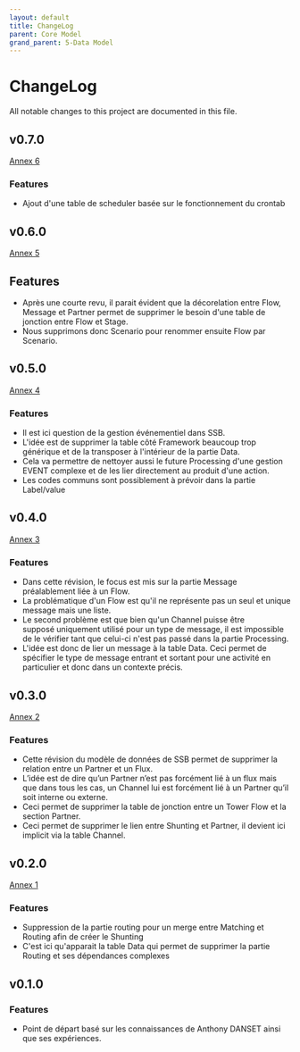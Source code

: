 ```yaml
---
layout: default
title: ChangeLog
parent: Core Model
grand_parent: 5-Data Model
---
```


# ChangeLog

All notable changes to this project are documented in this file.

## v0.7.0
[Annex 6](../../assets/img/data-model/archives/DataModel-v0.7.0.png)

### Features

- Ajout d'une table de scheduler basée sur le fonctionnement du crontab

## v0.6.0
[Annex 5](../../assets/img/data-model/archives/DataModel-v0.6.0.png)

## Features

- Après une courte revu, il parait évident que la décorelation entre Flow, Message et Partner permet de supprimer le besoin d'une table de jonction entre Flow et Stage.
- Nous supprimons donc Scenario pour renommer ensuite Flow par Scenario.

## v0.5.0
[Annex 4](../../assets/img/data-model/archives/DataModel-v0.5.0.png)

### Features

- Il est ici question de la gestion événementiel dans SSB.
- L'idée est de supprimer la table côté Framework beaucoup trop générique et de la transposer à l'intérieur de la partie Data.
- Cela va permettre de nettoyer aussi le future Processing d'une gestion EVENT complexe et de les lier directement au produit d'une action.
- Les codes communs sont possiblement à prévoir dans la partie Label/value

## v0.4.0
[Annex 3](../../assets/img/data-model/archives/DataModel-v0.4.0.png)

### Features

- Dans cette révision, le focus est mis sur la partie Message préalablement liée à un Flow.
- La problématique d'un Flow est qu'il ne représente pas un seul et unique message mais une liste.
- Le second problème est que bien qu'un Channel puisse être supposé uniquement utilisé pour un type de message, il est impossible de le vérifier tant que celui-ci n'est pas passé dans la partie Processing.
- L'idée est donc de lier un message à la table Data. Ceci permet de spécifier le type de message entrant et sortant pour une activité en particulier et donc dans un contexte précis.

## v0.3.0
[Annex 2](../../assets/img/data-model/archives/DataModel-v0.3.0.png)

### Features

- Cette révision du modèle de données de SSB permet de supprimer la relation entre un Partner et un Flux.
- L’idée est de dire qu’un Partner n’est pas forcément lié à un flux mais que dans tous les cas, un Channel lui est forcément lié à un Partner qu’il soit interne ou externe.
- Ceci permet de supprimer la table de jonction entre un Tower Flow et la section Partner.
- Ceci permet de supprimer le lien entre Shunting et Partner, il devient ici implicit via la table Channel.

## v0.2.0
[Annex 1](../../assets/img/data-model/archives/DataModel-v0.2.0.png)

### Features
- Suppression de la partie routing pour un merge entre Matching et Routing afin de créer le Shunting
- C'est ici qu'apparait la table Data qui permet de supprimer la partie Routing et ses dépendances complexes

## v0.1.0

### Features

- Point de départ basé sur les connaissances de Anthony DANSET ainsi que ses expériences.
